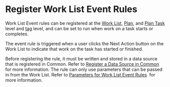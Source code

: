 # Register Work List Event Rules

Work List Event rules can be registered at the [Work
List](Register_WorkList_Event_Rules_WorkList_Item.htm),
[Plan](Register_Work_List_Event_Rules_for_a_Plan.htm), and [Plan
Task](Register_Work_List_Event_Rules_for_a_Plan_Task.htm) level and
[tag](Configure_Logic_Tags.htm) level, and can be set to run when work
on a task starts or completes.

The event rule is triggered when a user clicks the Next Action button on
the Work List to indicate that work on the task has started or finished.

Before registering the rule, it must be written and stored in a data
source that is registered in Common. Refer to [Register a Data Source in
Common](../../Common/Use_Cases/Register_a_Data_Source_in_Common.htm) for
more information. The rule can only use parameters that can be passed in
from the Work List. Refer to [Parameters for Work List Event
Rules](../Page_Desc/Parameters_for_Work_List_Event_Rules.htm)  for more
information.
